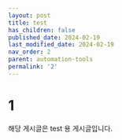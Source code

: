 ```yaml
---
layout: post
title: test
has_children: false
published_date: 2024-02-19
last_modified_date: 2024-02-19
nav_order: 2
parent: automation-tools
permalink: '2'
---
```


# 1
해당 게시글은 test 용 게시글입니다.